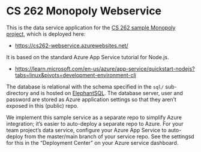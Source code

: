 # CS 262 Monopoly Webservice

This is the data service application for the 
[CS 262 sample Monopoly project](https://github.com/calvin-cs262-organization/monopoly-project),
 which is deployed here:
          
- <https://cs262-webservice.azurewebsites.net/>

It is based on the standard Azure App Service tutorial for Node.js.

- <https://learn.microsoft.com/en-us/azure/app-service/quickstart-nodejs?tabs=linux&pivots=development-environment-cli>  

The database is relational with the schema specified in the `sql/` sub-directory
and is hosted on [ElephantSQL](https://www.elephantsql.com/). The database server,
user and password are stored as Azure application settings so that they aren&rsquo;t 
exposed in this (public) repo.

We implement this sample service as a separate repo to simplify Azure integration;
it&rsquo;s easier to auto-deploy a separate repo to Azure. For your team project&rsquo;s 
data service, configure your Azure App Service to auto-deploy from the master/main branch 
of your service repo. See the settingsd for this in the &ldquo;Deployment Center&rdquo; 
on your Azure service dashboard.
 